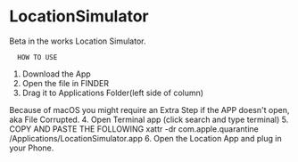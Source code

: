 # LocationSimulator
Beta in the works Location Simulator.

      HOW TO USE
1. Download the App
2. Open the file in FINDER
3. Drag it to Applications Folder(left side of column)

Because of macOS you might require an Extra Step if the APP doesn't open, aka File Corrupted.
4. Open Terminal app (click search and type terminal)
5. COPY AND PASTE THE FOLLOWING
   xattr -dr com.apple.quarantine /Applications/LocationSimulator.app
6. Open the Location App and plug in your Phone.
